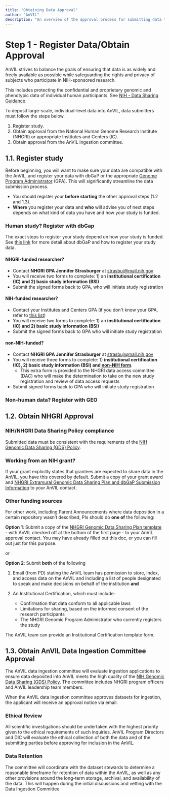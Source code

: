 ```yaml
---
title: "Obtaining Data Approval"
author: "AnVIL"
description: "An overview of the approval process for submitting data to AnVIL."
---
```


# Step 1 - Register Data/Obtain Approval

<hero>

AnVIL strives to balance the goals of ensuring that data is as widely and freely available as possible while safeguarding the rights and privacy of subjects who participate in NIH-sponsored research.

This includes protecting the confidential and proprietary genomic and phenotypic data of individual human participants. See [NIH - Data Sharing Guidance](https://grants.nih.gov/grants/policy/data_sharing/data_sharing_guidance.htm).

</hero>


To deposit large-scale, individual-level data into AnVIL, data submitters must follow the steps below.

1. Register study.       
2. Obtain approval from the National Human Genome Research Institute (NHGRI) or appropriate Institutes and Centers (IC).     
3. Obtain approval from the AnVIL ingestion committee.

## 1.1. Register study      
Before beginning, you will want to make sure your data are compatible with the AnVIL, and register your data with dbGaP or the appropriate [Genome Program Administrator](https://osp.od.nih.gov/genomic-program-administrators/#:~:text=Genomic%20Program%20Administrators%20(GPAs)%20are,for%20the%20NIH%20GDS%20Policy) (GPA). This will significantly streamline the data submission process.     
- You should register your **before starting** the other approval steps (1.2 and 1.3).       
- **Where** you register your data and **who** will advise you of next steps depends on what kind of data you have and how your study is funded.       

<INSERT DIAGRAM OF DIFFERENT DATA TYPES AND WHERE TO REGISTER HERE>
 
   
### Human study? Register with dbGap   

The exact steps to register your study depend on how your study is funded. See [this link](https://www.ncbi.nlm.nih.gov/projects/gap/cgi-bin/about.cgi) for more detail about dbGaP and how to register your study data.               

#### NHGRI-funded researcher?   
- Contact **NHGRI GPA Jennifer Strasburger** at [strasbuj@mail.nih.gov](mailto:strasbuj@mail.nih.gov)    
- You will receive two forms to complete: 1) an **institutional certification (IC) and 2) basic study information (BSI)**     
- Submit the signed forms back to GPA, who will initiate study registration   

#### NIH-funded researcher? 
- Contact your Institutes and Centers GPA (if you don't know your GPA, refer to [this list](https://osp.od.nih.gov/wp-content/uploads/IC_GPAs.pdf)) 
- You will receive two forms to complete: 1) an **institutional certification (IC) and 2) basic study information (BSI)** 
- Submit the signed forms back to GPA who will initiate study registration     

#### non-NIH-funded?
- Contact **NHGRI GPA Jennifer Strasburger** at [strasbuj@mail.nih.gov](mailto:strasbuj@mail.nih.gov)    
- You will receive three forms to complete: 1) **institutional certification (IC), 2) basic study information (BSI) and [non-NIH form](https://www.genome.gov/sites/default/files/media/files/2021-01/ExtramuralNHGRI_DSP_post2021_revised012121.pdf)**. 
  - This extra form is provided to the NHGRI data access committee (DAC) who will make the determination to take on the new study registration and review of data access requests
- Submit signed forms back to GPA who will initiate study registration    

### Non-human data? Register with GEO
 


## 1.2. Obtain NHGRI Approval

### NIH/NHGRI Data Sharing Policy compliance   
Submitted data must be consistent with the requirements of the [NIH Genomic Data Sharing (GDS) Policy](https://www.genome.gov/about-nhgri/Policies-Guidance/Genomic-Data-Sharing).    

### Working from an NIH grant? 
If your grant explicitly states that grantees are expected to share data in the AnVIL, you have this covered by default. Submit a copy of your grant award and [NHGRI Extramural Genomic Data Sharing Plan and dbGaP Submission Information](https://www.genome.gov/sites/default/files/media/files/2021-01/ExtramuralNHGRI_DSP_post2021_revised012121.pdf) to your AnVIL contact.  

### Other funding sources    
For other work, including Parent Announcements where data deposition in a certain repository wasn’t described, PIs should do **one of** the following:    

**Option 1**:  Submit a copy of the [NHGRI Genomic Data Sharing Plan template](https://www.genome.gov/sites/default/files/media/files/2021-01/ExtramuralNHGRI_DSP_post2021_revised012121.pdf) - with AnVIL checked off at the bottom of the first page - to your  AnVIL approval contact. You may have already filled out this doc, or you can fill out just for this purpose.  

or

**Option 2**: Submit **both** of the following    
 1. Email (from PD) stating the AnVIL team has permission to store, index, and access data on the AnVIL and including a list of people designated to speak and make decisions on behalf of the institution **and**   

2. An Institutional Certification, which must include: 
   - Confirmation that data conform to all applicable laws 
   - Limitations for sharing, based on the informed consent of the research participants
   - The NHGRI Genomic Program Administrator who currently registers the study 

The AnVIL team can provide an Institutional Certification template form. 


## 1.3. Obtain AnVIL Data Ingestion Committee Approval

The AnVIL data ingestion committee will evaluate ingestion applications to ensure data deposited into AnVIL meets the high quality of the [NIH Genomic Data Sharing (GDS) Policy](https://www.genome.gov/about-nhgri/Policies-Guidance/Genomic-Data-Sharing). The committee includes NHGRI program officers and AnVIL leadership team members.

When the AnVIL data ingestion committee approves datasets for ingestion, the applicant will receive an approval notice via email.     

### Ethical Review

All scientific investigations should be undertaken with the highest priority given to the ethical requirements of such inquiries. AnVIL Program Directors and DIC will evaluate the ethical collection of both the data and of the submitting parties before approving for inclusion in the AnVIL.

### Data Retention

The committee will coordinate with the dataset stewards to determine a reasonable timeframe for retention of data within the AnVIL, as well as any other provisions around the long-term storage, archival, and availability of the data. This will happen during the initial discussions and vetting with the Data Ingestion Committee

